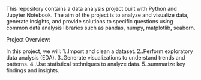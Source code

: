 This repository contains a data analysis project built with Python and Jupyter Notebook. 
The aim of the project is to analyze and visualize data, generate insights, and provide solutions to specific questions
using common data analysis libraries such as pandas, numpy, matplotlib, seaborn.

Project Overview:   

In this project, we will:
1..Import and clean a dataset. 
2..Perform exploratory data analysis (EDA). 
3..Generate visualizations to understand trends and patterns. 
4..Use statistical techniques to analyze data. 
5..summarize key findings and insights. 
